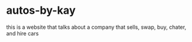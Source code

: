 # autos-by-kay
this is a website that talks about a company that sells, swap, buy, chater, and hire cars
